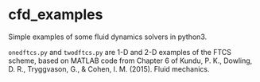 # cfd_examples
Simple examples of some fluid dynamics solvers in python3.

`onedftcs.py` and `twodftcs.py` are 1-D and 2-D examples of the FTCS scheme, based on MATLAB code from Chapter 6 of Kundu, P. K., Dowling, D. R., Tryggvason, G., & Cohen, I. M. (2015). Fluid mechanics.
